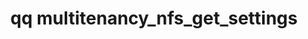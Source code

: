 ---
category: multitenancy
command: multitenancy_nfs_get_settings
keywords: qq, qq_cli, multitenancy_nfs_get_settings
optional_options:
- alternate: []
  help: ID of tenant to get settings for
  name: --tenant-id
  required: true
permalink: /qq-cli-command-guide/multitenancy/multitenancy_nfs_get_settings.html
positional_options: []
sidebar: qq_cli_command_reference_sidebar
summary: This section explains how to use the <code>qq multitenancy_nfs_get_settings</code>
  command.
synopsis: Retrieve NFS settings for a tenant
title: qq multitenancy_nfs_get_settings
usage: qq multitenancy_nfs_get_settings [-h] --tenant-id TENANT_ID
zendesk_source: qq CLI Command Guide

---